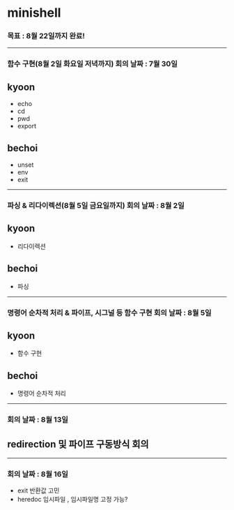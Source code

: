 # minishell

### 목표 : 8월 22일까지 완료!

-----
### 함수 구현(8월 2일 화요일 저녁까지) 회의 날짜 : 7월 30일

## kyoon
- echo
- cd
- pwd
- export

## bechoi
- unset
- env
- exit


-----
### 파싱 & 리다이렉션(8월 5일 금요일까지)  회의 날짜 : 8월 2일

## kyoon
- 리다이렉션

## bechoi
- 파싱

_____
### 명령어 순차적 처리 & 파이프, 시그널 등 함수 구현   회의 날짜 :  8월 5일

## kyoon
- 함수 구현

## bechoi
- 명령어 순차적 처리

-----
### 회의 날짜 : 8월 13일

## redirection 및 파이프 구동방식 회의

-----
### 회의 날짜 : 8월 16일

- exit 반환값 고민
- heredoc 임시파일 , 임시파일명 고정 가능?

